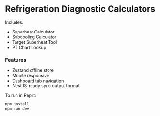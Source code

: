 # Refrigeration Diagnostic Calculators

Includes:
- Superheat Calculator
- Subcooling Calculator
- Target Superheat Tool
- PT Chart Lookup

### Features
- Zustand offline store
- Mobile responsive
- Dashboard tab navigation
- NestJS-ready sync output format

To run in Replit:
```bash
npm install
npm run dev
```
